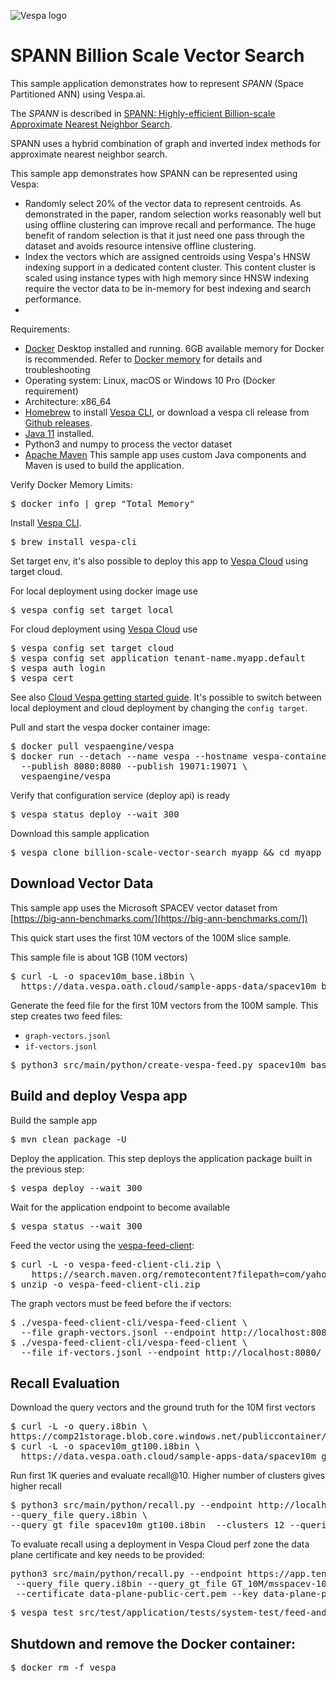 <!-- Copyright Yahoo. Licensed under the terms of the Apache 2.0 license. See LICENSE in the project root.-->

![Vespa logo](https://vespa.ai/assets/vespa-logo-color.png)

# SPANN Billion Scale Vector Search 

This sample application demonstrates how to represent *SPANN* (Space Partitioned ANN) using Vespa.ai. 

The *SPANN* is described in
[SPANN: Highly-efficient Billion-scale Approximate Nearest Neighbor Search](https://arxiv.org/abs/2111.08566). 

SPANN uses a hybrid combination of graph and inverted index methods for approximate nearest neighbor search. 

This sample app demonstrates how SPANN can be represented using Vespa:

* Randomly select 20% of the vector data to represent centroids. As demonstrated in the paper, random selection works
reasonably well but using offline clustering can improve recall and performance. 
The huge benefit of random selection is that it just need one pass through the dataset
and avoids resource intensive offline clustering. 
* Index the vectors which are assigned centroids using Vespa's HNSW indexing support in a dedicated 
content cluster. This content cluster is scaled using instance types with high memory since HNSW indexing
require the vector data to be in-memory for best indexing and search performance.  
* 
  
Requirements:

* [Docker](https://www.docker.com/) Desktop installed and running. 6GB available memory for Docker is recommended.
  Refer to [Docker memory](https://docs.vespa.ai/en/operations/docker-containers.html#memory)
  for details and troubleshooting
* Operating system: Linux, macOS or Windows 10 Pro (Docker requirement)
* Architecture: x86_64
* [Homebrew](https://brew.sh/) to install [Vespa CLI](https://docs.vespa.ai/en/vespa-cli.html), or download
  a vespa cli release from [Github releases](https://github.com/vespa-engine/vespa/releases).
* [Java 11](https://openjdk.java.net/projects/jdk/11/) installed.
* Python3 and numpy to process the vector dataset 
* [Apache Maven](https://maven.apache.org/install.html) This sample app uses custom Java components and Maven is used
  to build the application. 

Verify Docker Memory Limits:

<pre>
$ docker info | grep "Total Memory"
</pre>

Install [Vespa CLI](https://docs.vespa.ai/en/vespa-cli.html).

<pre >
$ brew install vespa-cli
</pre>

Set target env, it's also possible to deploy this app to [Vespa Cloud](https://cloud.vespa.ai/)
using target cloud.

For local deployment using docker image use

<pre data-test="exec">
$ vespa config set target local
</pre>

For cloud deployment using [Vespa Cloud](https://cloud.vespa.ai/) use
<pre>
$ vespa config set target cloud
$ vespa config set application tenant-name.myapp.default
$ vespa auth login 
$ vespa cert
</pre>

See also [Cloud Vespa getting started guide](https://cloud.vespa.ai/en/getting-started). It's possible
to switch between local deployment and cloud deployment by changing the `config target`.

<pre style="display:none" data-test="exec">
$ git clone -b jobergum/spann --depth 1 https://github.com/vespa-engine/sample-apps.git
$ cd sample-apps/billion-scale-vector-search
</pre>

Pull and start the vespa docker container image:

<pre data-test="exec">
$ docker pull vespaengine/vespa
$ docker run --detach --name vespa --hostname vespa-container \
  --publish 8080:8080 --publish 19071:19071 \
  vespaengine/vespa
</pre>

Verify that configuration service (deploy api) is ready

<pre data-test="exec">
$ vespa status deploy --wait 300
</pre>

Download this sample application

<pre>
$ vespa clone billion-scale-vector-search myapp && cd myapp
</pre>


## Download Vector Data

This sample app uses the Microsoft SPACEV vector dataset from 
[https://big-ann-benchmarks.com/](https://big-ann-benchmarks.com/]) 

This quick start uses the first 10M vectors of the 100M slice sample. 

This sample file is about 1GB (10M vectors)

<pre data-test="exec">
$ curl -L -o spacev10m_base.i8bin \
  https://data.vespa.oath.cloud/sample-apps-data/spacev10m_base.i8bin
</pre>

Generate the feed file for the first 10M vectors from the 100M sample. 
This step creates two feed files:

* `graph-vectors.jsonl`
* `if-vectors.jsonl`

<pre data-test="exec">
$ python3 src/main/python/create-vespa-feed.py spacev10m_base.i8bin
</pre>

## Build and deploy Vespa app 

Build the sample app 

<pre data-test="exec" data-test-expect="BUILD SUCCESS" data-test-timeout="300">
$ mvn clean package -U
</pre>

Deploy the application. This step deploys the application package built in the previous step:

<pre data-test="exec" data-test-assert-contains="Success">
$ vespa deploy --wait 300
</pre>

Wait for the application endpoint to become available

<pre data-test="exec">
$ vespa status --wait 300
</pre>

Feed the vector using the [vespa-feed-client](https://docs.vespa.ai/en/vespa-feed-client.html):

<pre data-test="exec">
$ curl -L -o vespa-feed-client-cli.zip \
    https://search.maven.org/remotecontent?filepath=com/yahoo/vespa/vespa-feed-client-cli/7.588.57/vespa-feed-client-cli-7.588.57-zip.zip
$ unzip -o vespa-feed-client-cli.zip
</pre>

The graph vectors must be feed before the if vectors:

<pre data-test="exec">
$ ./vespa-feed-client-cli/vespa-feed-client \
  --file graph-vectors.jsonl --endpoint http://localhost:8080/
$ ./vespa-feed-client-cli/vespa-feed-client \
  --file if-vectors.jsonl --endpoint http://localhost:8080/
</pre>

## Recall Evaluation
Download the query vectors and the ground truth for the 10M first vectors 
<pre data-test="exec">
$ curl -L -o query.i8bin \
https://comp21storage.blob.core.windows.net/publiccontainer/comp21/spacev1b/query.i8bin
$ curl -L -o spacev10m_gt100.i8bin \
  https://data.vespa.oath.cloud/sample-apps-data/spacev10m_gt100.i8bin
</pre>

Run first 1K queries and evaluate recall@10. Higher number of clusters gives higher recall 

<pre data-test="exec">
$ python3 src/main/python/recall.py --endpoint http://localhost:8080/search/ \
--query_file query.i8bin \
--query_gt_file spacev10m_gt100.i8bin  --clusters 12 --queries 1000
</pre>

To evaluate recall using a deployment in Vespa Cloud perf zone the data plane certificate
and key needs to be provided:

<pre>
python3 src/main/python/recall.py --endpoint https://app.tenant.aws-us-east-1c.perf.z.vespa-app.cloud/search/ \
 --query_file query.i8bin --query_gt_file GT_10M/msspacev-10M \ 
 --certificate data-plane-public-cert.pem --key data-plane-private-key.pem
</pre>

<pre data-test="exec" data-test-assert-contains="Success">
$ vespa test src/test/application/tests/system-test/feed-and-search-test.json
</pre>

## Shutdown and remove the Docker container:

<pre data-test="after">
$ docker rm -f vespa
</pre>